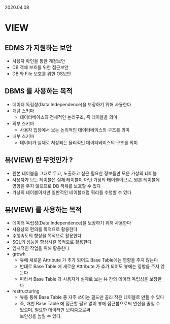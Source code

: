 2020.04.08

# VIEW


## EDMS 가 지원하는 보안
 - 사용자 확인을 통한 계정보안
 - DB 객체 보호를 위한 접근보안
 - DB 와 File 보호를 위한 OS보안
 
## DBMS 를 사용하는 목적
 - 데이터 독립성(Data Independence)을 보장하기 위해 사용한다
 - 개념 스키마
   + 데이터베이스의 전체적인 논리구조, 즉 테이블을 의미
 - 외부 스키마
   + 사용자 입장에서 보는 논리적인 데이터베이스의 구조를 의미
 - 내부 스키마
   + 데이터가 실제로 저장되는 물리적인 데이터베이스의 구조를 의미
 
## 뷰(VIEW) 란 무엇인가 ?
 - 원본 테이블을 그대로 두고, 노출하고 싶은 필요한 정보들만 모은 가상의 테이블
 - 사용자가 보는 테이블은 실제 테이블이 아닌 가상의 테이블이므로, 원본 테이블에 영향을 주지 않으므로 DB 객체를 보호할 수 있다
 - 가상의 테이블이지만 일반적인 테이블처럼 쿼리를 수행할 수 있다
 
## 뷰(VIEW) 를 사용하는 목적
 - 데이터 독립성(Data Independence)을 보장하기 위해 사용한다
 - 사용상의 편의를 목적으로 활용한다
 - 수행속도의 향상을 목적으로 활용한다
 - SQL의 성능을 향상시킬 목적으로 활용한다
 - 임시적인 작업을 위해 활용한다
 - growh
   + 뷰에 새로운 Attribute 가 추가 되어도 Base Table에는 영향을 주지 않는다
   + 반대로 Base Table 에 새로운 Attribute 가 추가 되어도 뷰에는 영향을 주지 않는다
   + 따라서 Base Table 과 사용자가 실제로 보는 뷰 간의 데이터 독립성을 보장한다
 - restructuring
   + 뷰를 통해 Base Table 중 자주 쓰이는 필드만 골라 작은 테이블로 만들 수 있다
   + 즉, 매번 Base Table 에 접근할 필요 없이 뷰에 접근함으로써 연산을 줄일 수 있으며, 필요한 데이터만 보여줌으로써   
     보안성을 높일 수 있다.
